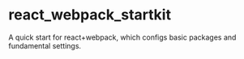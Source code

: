 # react_webpack_startkit
A quick start for react+webpack, which configs basic packages and fundamental settings.
